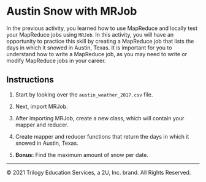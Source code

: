 # Austin Snow with MRJob

In the previous activity, you learned how to use MapReduce and locally test your MapReduce jobs using `MRJob`. In this activity, you will have an opportunity to practice this skill by creating a MapReduce job that lists the days in which it snowed in Austin, Texas. It is important for you to understand how to write a MapReduce job, as you may need to write or modify MapReduce jobs in your career. 

## Instructions

1. Start by looking over the `austin_weather_2017.csv` file.

2. Next, import MRJob.

3. After importing MRJob, create a new class, which will contain your mapper and reducer.

4. Create mapper and reducer functions that return the days in which it snowed in Austin, Texas. 

5. **Bonus:** Find the maximum amount of snow per date.


---

© 2021 Trilogy Education Services, a 2U, Inc. brand.  All Rights Reserved.
